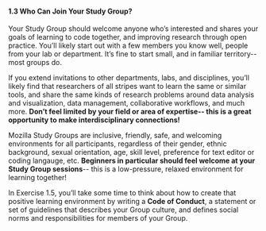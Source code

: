 #### 1.3 Who Can Join Your Study Group?

Your Study Group should welcome anyone who’s interested and shares your goals of learning to code together, and improving research through open practice. You’ll likely start out with a few members you know well, people from your lab or department. It’s fine to start small, and in familiar territory-- most groups do. 

If you extend invitations to other departments, labs, and disciplines, you’ll likely find that researchers of all stripes want to learn the same or similar tools, and share the same kinds of research problems around data analysis and visualization, data management, collaborative workflows, and much more. **Don’t feel limited by your field or area of expertise-- this is a great opportunity to make interdisciplinary connections!** 

Mozilla Study Groups are inclusive, friendly, safe, and welcoming environments for all participants, regardless of their gender, ethnic background, sexual orientation, age, skill level, preference for text editor or coding langauge, etc. **Beginners in particular should feel welcome at your Study Group sessions**-- this is a low-pressure, relaxed environment for learning together! 

In Exercise 1.5, you’ll take some time to think about how to create that positive learning environment by writing a **Code of Conduct**, a statement or set of guidelines that describes your Group culture, and defines social norms and responsibilities for members of your Group. 
